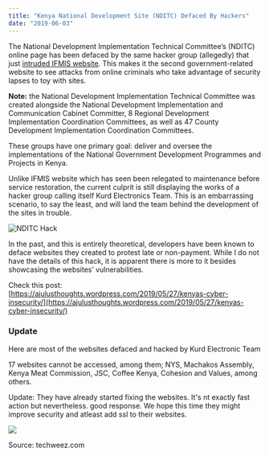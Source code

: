 ```yaml
---
title: "Kenya National Development Site (NDITC) Defaced By Hackers"
date: "2019-06-03"
---
```


The National Development Implementation Technical Committee’s (NDITC) online page has been defaced by the same hacker group (allegedly) that just [intruded IFMIS website](https://ajulusthoughts.wordpress.com/2019/06/03/public-services-portal-ifmis-hacked/). This makes it the second government-related website to see attacks from online criminals who take advantage of security lapses to toy with sites.

**Note:** the National Development Implementation Technical Committee was created alongside the National Development Implementation and Communication Cabinet Committer, 8 Regional Development Implementation Coordination Committees, as well as 47 County Development Implementation Coordination Committees.

These groups have one primary goal: deliver and oversee the implementations of the National Government Development Programmes and Projects in Kenya.

Unlike IFMIS website which has seen been relegated to maintenance before service restoration, the current culprit is still displaying the works of a hacker group calling itself Kurd Electronics Team. This is an embarrassing scenario, to say the least, and will land the team behind the development of the sites in trouble.

![NDITC Hack](https://i1.wp.com/techweez.com/wp-content/uploads/2019/06/NDITC-Hack.jpg?resize=601%2C600&ssl=1)

In the past, and this is entirely theoretical, developers have been known to deface websites they created to protest late or non-payment. While I do not have the details of this hack, it is apparent there is more to it besides showcasing the websites’ vulnerabilities.

Check this post: [https://ajulusthoughts.wordpress.com/2019/05/27/kenyas-cyber-insecurity/](https://ajulusthoughts.wordpress.com/2019/05/27/kenyas-cyber-insecurity/)

### Update

Here are most of the websites defaced and hacked by Kurd Electronic Team

17 websites cannot be accessed, among them; NYS, Machakos Assembly, Kenya Meat Commission, JSC, Coffee Kenya, Cohesion and Values, among others.

Update: They have already started fixing the websites. It's nt exactly fast action but nevertheless. good response. We hope this time they might improve security and atleast add ssl to their websites.

![](images/d8ikuvqwsaa-x6j.jpeg)

Source: techweez.com
